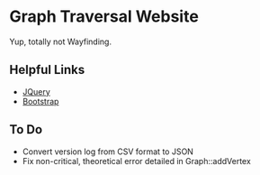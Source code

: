 # Graph Traversal Website
 Yup, totally not Wayfinding.

## Helpful Links ##
* [JQuery](https://learn.jquery.com/using-jquery-core/)
* [Bootstrap](https://getbootstrap.com/docs/4.5/getting-started/introduction/)

## To Do ##
* Convert version log from CSV format to JSON
* Fix non-critical, theoretical error detailed in Graph::addVertex
